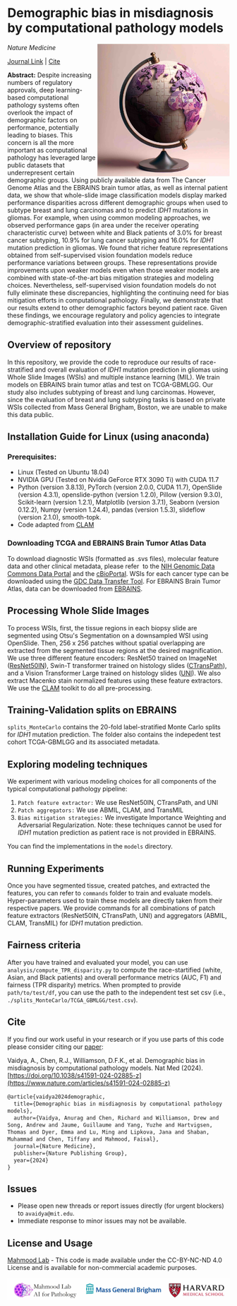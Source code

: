 # Demographic bias in misdiagnosis by computational pathology models

*Nature Medicine* <img src=".github/cover.jpg" width="300px" align="right" />

[Journal Link](https://doi.org/10.1038/s41591-024-02885-z) | [Cite](#cite)

**Abstract:** Despite increasing numbers of regulatory approvals, deep learning-based computational pathology systems often overlook the impact of demographic factors on performance, potentially leading to biases. This concern is all the more important as computational pathology has leveraged large public datasets that underrepresent certain demographic groups. Using publicly available data from The Cancer Genome Atlas and the EBRAINS brain tumor atlas, as well as internal patient data, we show that whole-slide image classification models display marked performance disparities across different demographic groups when used to subtype breast and lung carcinomas and to predict _IDH1_ mutations in gliomas. For example, when using common modeling approaches, we observed performance gaps (in area under the receiver operating characteristic curve) between white and Black patients of 3.0% for breast cancer subtyping, 10.9% for lung cancer subtyping and 16.0% for *IDH1* mutation prediction in gliomas. We found that richer feature representations obtained from self-supervised vision foundation models reduce performance variations between groups. These representations provide improvements upon weaker models even when those weaker models are combined with state-of-the-art bias mitigation strategies and modeling choices. Nevertheless, self-supervised vision foundation models do not fully eliminate these discrepancies, highlighting the continuing need for bias mitigation efforts in computational pathology. Finally, we demonstrate that our results extend to other demographic factors beyond patient race. Given these findings, we encourage regulatory and policy agencies to integrate demographic-stratified evaluation into their assessment guidelines.


## Overview of repository
In this repository, we provide the code to reproduce our results of race-stratified and overall evaluation of *IDH1* mutation prediction in gliomas using Whole Slide Images (WSIs) and multiple instance learning (MIL). We train models on EBRAINS brain tumor atlas and test on TCGA-GBMLGG. Our study also includes subtyping of breast and lung carcinomas. However, since the evaluation of breast and lung subtyping tasks is based on private WSIs collected from Mass General Brigham, Boston, we are unable to make this data public.  

## Installation Guide for Linux (using anaconda)
### Prerequisites: 
- Linux (Tested on Ubuntu 18.04)
- NVIDIA GPU (Tested on Nvidia GeForce RTX 3090 Ti) with CUDA 11.7
- Python (version 3.8.13), PyTorch (version 2.0.0, CUDA 11.7), OpenSlide (version 4.3.1), openslide-python (version 1.2.0), Pillow (version 9.3.0), Scikit-learn (version 1.2.1), Matplotlib (version 3.7.1), Seaborn (version 0.12.2), Numpy (version 1.24.4), pandas (version 1.5.3), slideflow (version 2.1.0), smooth-topk.
- Code adapted from [CLAM](https://github.com/mahmoodlab/CLAM)

### Downloading TCGA and EBRAINS Brain Tumor Atlas Data
To download diagnostic WSIs (formatted as .svs files), molecular feature data and other clinical metadata, please refer  to the [NIH Genomic Data Commons Data Portal](https://portal.gdc.cancer.gov) and the [cBioPortal](https://www.cbioportal.org/). WSIs for each cancer type can be downloaded using the [GDC Data Transfer Tool](https://docs.gdc.cancer.gov/Data_Transfer_Tool/Users_Guide/Data_Download_and_Upload/). For EBRAINS Brain Tumor Atlas, data can be downloaded from [EBRAINS](https://search.kg.ebrains.eu/instances/Dataset/8fc108ab-e2b4-406f-8999-60269dc1f994). 

## Processing Whole Slide Images 
To process WSIs, first, the tissue regions in each biopsy slide are segmented using Otsu's Segmentation on a downsampled WSI using OpenSlide. Then, 256 x 256 patches without spatial overlapping are extracted from the segmented tissue regions at the desired magnification. We use three different feature encoders: $\text{ResNet50}$ trained on ImageNet ([ResNet50IN](https://github.com/mahmoodlab/CLAM)), Swin-T transformer trained on histology slides ([CTransPath](https://github.com/Xiyue-Wang/TransPath)), and a Vision Transformer Large trained on histology slides ([UNI](https://github.com/mahmoodlab/UNI)). We also extract Macenko stain normalized features using these feature extractors. We use the [CLAM](https://github.com/mahmoodlab/CLAM) toolkit to do all pre-processing.  

## Training-Validation splits on EBRAINS
`splits_MonteCarlo` contains the 20-fold label-stratified Monte Carlo splits for *IDH1* mutation prediction. The folder also contains the indepedent test cohort TCGA-GBMLGG and its associated metadata.

## Exploring modeling techniques
We experiment with various modeling choices for all components of the typical computational pathology pipeline:
1. `Patch feature extractor:` We use ResNet50IN, CTransPath, and UNI
2. `Patch aggregators:` We use ABMIL, CLAM, and TransMIL 
3. `Bias mitigation strategies:` We investigate Importance Weighting and Adversarial Regularization. Note: these techniques cannot be used for *IDH1* mutation prediction as patient race is not provided in EBRAINS.

You can find the implementations in the `models` directory. 

## Running Experiments 
Once you have segmented tissue, created patches, and extracted the features, you can refer to `commands` folder to train and evaluate models. Hyper-parameters used to train these models are directly taken from their respective papers. We provide commands for all combinations of patch feature extractors (ResNet50IN, CTransPath, UNI) and aggregators (ABMIL, CLAM, TransMIL) for *IDH1* mutation prediction. 

## Fairness criteria
After you have trained and evaluated your model, you can use `analysis/compute_TPR_disparity.py` to compute the race-startified (white, Asian, and Black patients) and overall performance metrics (AUC, F1) and fairness (TPR disparity) metrics. When prompted to provide `path/to/test/df`, you can use the path to the independent test set csv (i.e., `./splits_MonteCarlo/TCGA_GBMLGG/test.csv`). 

## Cite
If you find our work useful in your research or if you use parts of this code please consider citing our [paper](https://www.nature.com/articles/s41591-024-02885-z):

Vaidya, A., Chen, R.J., Williamson, D.F.K., et al. Demographic bias in misdiagnosis by computational pathology models. Nat Med (2024). [https://doi.org/10.1038/s41591-024-02885-z](https://www.nature.com/articles/s41591-024-02885-z)

```bibtext
@article{vaidya2024demographic,
  title={Demographic bias in misdiagnosis by computational pathology models},
  author={Vaidya, Anurag and Chen, Richard and Williamson, Drew and Song, Andrew and Jaume, Guillaume and Yang, Yuzhe and Hartvigsen, Thomas and Dyer, Emma and Lu, Ming and Lipkova, Jana and Shaban, Muhammad and Chen, Tiffany and Mahmood, Faisal},
  journal={Nature Medicine},
  publisher={Nature Publishing Group},
  year={2024}
}
```

## Issues 
- Please open new threads or report issues directly (for urgent blockers) to `avaidya@mit.edu`.
- Immediate response to minor issues may not be available.

## License and Usage 
[Mahmood Lab](https://faisal.ai) - This code is made available under the CC-BY-NC-ND 4.0 License and is available for non-commercial academic purposes.

![alt text](.github/logo.png)
